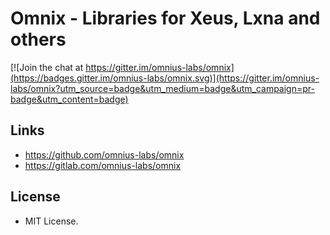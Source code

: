 # Omnix - Libraries for Xeus, Lxna and others

[![Join the chat at https://gitter.im/omnius-labs/omnix](https://badges.gitter.im/omnius-labs/omnix.svg)](https://gitter.im/omnius-labs/omnix?utm_source=badge&utm_medium=badge&utm_campaign=pr-badge&utm_content=badge)

## Links

+ <https://github.com/omnius-labs/omnix>
+ <https://gitlab.com/omnius-labs/omnix>

## License

+ MIT License.

